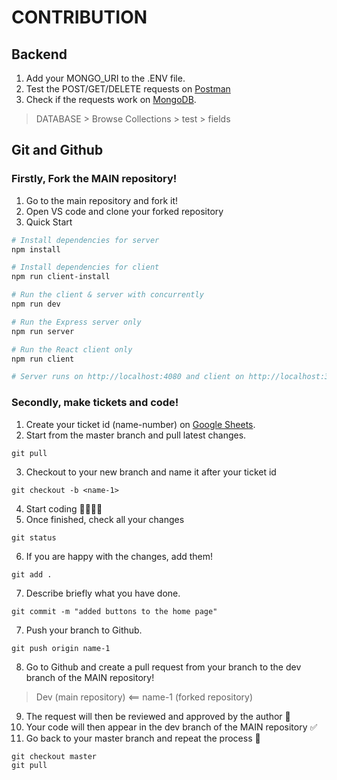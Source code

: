 # CONTRIBUTION

## Backend
1. Add your MONGO_URI to the .ENV file.
2. Test the POST/GET/DELETE requests on [Postman](https://app.getpostman.com/join-team?invite_code=901de6d626d9a713844b515e71a3395c&target_code=11ab854ea36d73b71c518f64290ceade)
3. Check if the requests work on [MongoDB](https://cloud.mongodb.com/). 
> DATABASE > Browse Collections > test > fields


## Git and Github

### Firstly, Fork the MAIN repository!

1. Go to the main repository and fork it!
2. Open VS code and clone your forked repository
3. Quick Start
```bash
# Install dependencies for server
npm install

# Install dependencies for client
npm run client-install

# Run the client & server with concurrently
npm run dev

# Run the Express server only
npm run server

# Run the React client only
npm run client

# Server runs on http://localhost:4080 and client on http://localhost:3000
```

### Secondly, make tickets and code! 

1. Create your ticket id (name-number) on [Google Sheets](https://docs.google.com/spreadsheets/d/1kKUn01fwEMzRu1MTyYL9ec4WxLOuN9_IuVmes2zZxG0/edit#gid=0).
2. Start from the master branch and pull latest changes.
```
git pull
```
3. Checkout to your new branch and name it after your ticket id
```
git checkout -b <name-1>
```
4. Start coding 👨‍💻👩‍💻
5. Once finished, check all your changes
```
git status
```
6. If you are happy with the changes, add them!
```
git add .
```
7. Describe briefly what you have done.
```
git commit -m "added buttons to the home page"
```
7. Push your branch to Github.
```
git push origin name-1
```
8. Go to Github and create a pull request from your branch to the dev branch of the MAIN repository!
> Dev (main repository) <== name-1 (forked repository)
9. The request will then be reviewed and approved by the author 🔎
10. Your code will then appear in the dev branch of the MAIN repository ✅
11. Go back to your master branch and repeat the process 🔁
```
git checkout master
git pull
```